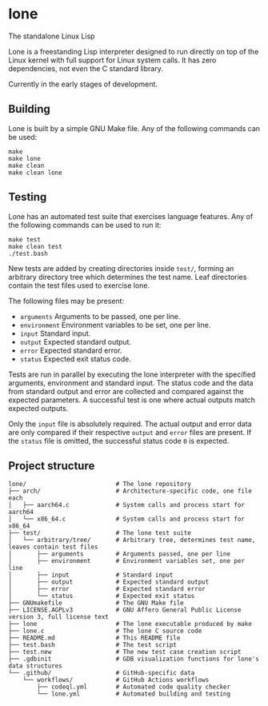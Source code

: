 # lone
The standalone Linux Lisp

Lone is a freestanding Lisp interpreter
designed to run directly on top of the Linux kernel
with full support for Linux system calls.
It has zero dependencies, not even the C standard library.

Currently in the early stages of development.

## Building

Lone is built by a simple GNU Make file.
Any of the following commands can be used:

    make
    make lone
    make clean
    make clean lone

## Testing

Lone has an automated test suite that exercises language features.
Any of the following commands can be used to run it:

    make test
    make clean test
    ./test.bash

New tests are added by creating directories inside `test/`,
forming an arbitrary directory tree which determines the test name.
Leaf directories contain the test files used to exercise lone.

The following files may be present:

 - `arguments` Arguments to be passed, one per line.
 - `environment` Environment variables to be set, one per line.
 - `input` Standard input.
 - `output` Expected standard output.
 - `error` Expected standard error.
 - `status` Expected exit status code.

Tests are run in parallel by executing the lone interpreter
with the specified arguments, environment and standard input.
The status code and the data from standard output and error
are collected and compared against the expected parameters.
A successful test is one where actual outputs match expected outputs.

Only the `input` file is absolutely required.
The actual output and error data are only compared
if their respective `output` and `error` files are present.
If the `status` file is omitted,
the successful status code `0` is expected.

## Project structure

    lone/                         # The lone repository
    ├── arch/                     # Architecture-specific code, one file each
    │   ├── aarch64.c             # System calls and process start for aarch64
    │   └── x86_64.c              # System calls and process start for x86_64
    ├── test/                     # The lone test suite
    │   └── arbitrary/tree/       # Arbitrary tree, determines test name, leaves contain test files
    │       ├── arguments         # Arguments passed, one per line
    │       ├── environment       # Environment variables set, one per line
    │       ├── input             # Standard input
    │       ├── output            # Expected standard output
    │       ├── error             # Expected standard error
    │       └── status            # Expected exit status
    ├── GNUmakefile               # The GNU Make file
    ├── LICENSE.AGPLv3            # GNU Affero General Public License version 3, full license text
    ├── lone                      # The lone executable produced by make
    ├── lone.c                    # The lone C source code
    ├── README.md                 # This README file
    ├── test.bash                 # The test script
    ├── test.new                  # The new test case creation script
    ├── .gdbinit                  # GDB visualization functions for lone's data structures
    └── .github/                  # GitHub-specific data
        └── workflows/            # GitHub Actions workflows
            ├── codeql.yml        # Automated code quality checker
            └── lone.yml          # Automated building and testing
